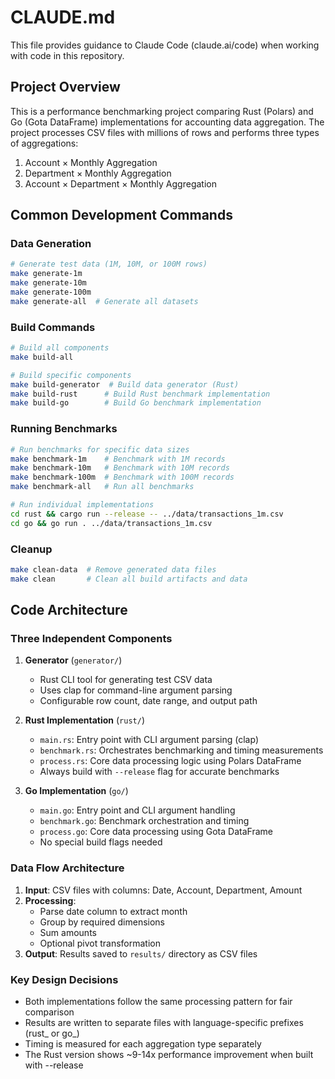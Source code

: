 # CLAUDE.md

This file provides guidance to Claude Code (claude.ai/code) when working with code in this repository.

## Project Overview

This is a performance benchmarking project comparing Rust (Polars) and Go (Gota DataFrame) implementations for accounting data aggregation. The project processes CSV files with millions of rows and performs three types of aggregations:
1. Account × Monthly Aggregation
2. Department × Monthly Aggregation  
3. Account × Department × Monthly Aggregation

## Common Development Commands

### Data Generation
```bash
# Generate test data (1M, 10M, or 100M rows)
make generate-1m
make generate-10m
make generate-100m
make generate-all  # Generate all datasets
```

### Build Commands
```bash
# Build all components
make build-all

# Build specific components
make build-generator  # Build data generator (Rust)
make build-rust      # Build Rust benchmark implementation
make build-go        # Build Go benchmark implementation
```

### Running Benchmarks
```bash
# Run benchmarks for specific data sizes
make benchmark-1m    # Benchmark with 1M records
make benchmark-10m   # Benchmark with 10M records
make benchmark-100m  # Benchmark with 100M records
make benchmark-all   # Run all benchmarks

# Run individual implementations
cd rust && cargo run --release -- ../data/transactions_1m.csv
cd go && go run . ../data/transactions_1m.csv
```

### Cleanup
```bash
make clean-data  # Remove generated data files
make clean       # Clean all build artifacts and data
```

## Code Architecture

### Three Independent Components

1. **Generator** (`generator/`)
   - Rust CLI tool for generating test CSV data
   - Uses clap for command-line argument parsing
   - Configurable row count, date range, and output path

2. **Rust Implementation** (`rust/`)
   - `main.rs`: Entry point with CLI argument parsing (clap)
   - `benchmark.rs`: Orchestrates benchmarking and timing measurements
   - `process.rs`: Core data processing logic using Polars DataFrame
   - Always build with `--release` flag for accurate benchmarks

3. **Go Implementation** (`go/`)
   - `main.go`: Entry point and CLI argument handling
   - `benchmark.go`: Benchmark orchestration and timing
   - `process.go`: Core data processing using Gota DataFrame
   - No special build flags needed

### Data Flow Architecture

1. **Input**: CSV files with columns: Date, Account, Department, Amount
2. **Processing**: 
   - Parse date column to extract month
   - Group by required dimensions
   - Sum amounts
   - Optional pivot transformation
3. **Output**: Results saved to `results/` directory as CSV files

### Key Design Decisions

- Both implementations follow the same processing pattern for fair comparison
- Results are written to separate files with language-specific prefixes (rust_ or go_)
- Timing is measured for each aggregation type separately
- The Rust version shows ~9-14x performance improvement when built with --release